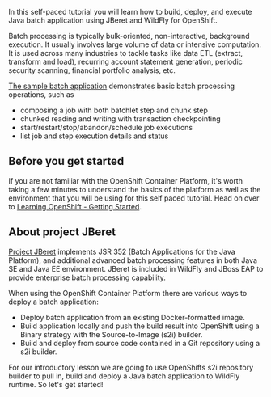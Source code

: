In this self-paced tutorial you will learn how to build, deploy, and execute Java batch application
 using JBeret and WildFly for OpenShift. 
 
Batch processing is typically bulk-oriented, non-interactive, background execution.
It usually involves large volume of data or intensive computation. It is used across
many industries to tackle tasks like data ETL (extract, transform and load), recurring
account statement generation, periodic security scanning, financial portfolio analysis, etc.
 
 [The sample batch application](https://github.com/jberet/intro-jberet)
 demonstrates basic batch processing operations, such as
  
 * composing a job with both batchlet step and chunk step
 * chunked reading and writing with transaction checkpointing
 * start/restart/stop/abandon/schedule job executions
 * list job and step execution details and status
 
## Before you get started

If you are not familiar with the OpenShift Container Platform, it's worth taking a few minutes to understand the basics of the platform as well as the environment that you will be using for this self paced tutorial.  Head on over to [Learning OpenShift - Getting Started](https://learn.openshift.com/introduction/getting-started/).

## About project JBeret

[Project JBeret](https://github.com/jberet/jsr352) implements
JSR 352 (Batch Applications for the Java Platform), and additional
advanced batch processing features in both Java SE and Java EE
environment. JBeret is included in WildFly and JBoss EAP to provide
enterprise batch processing capability.


When using the OpenShift Container Platform there are various ways to deploy a batch application:

* Deploy batch application from an existing Docker-formatted image.
* Build application locally and push the build result into OpenShift using a Binary strategy with the Source-to-Image (s2i) builder.
* Build and deploy from source code contained in a Git repository using a s2i builder.

For our introductory lesson we are going to use OpenShifts s2i repository builder to pull in, build and deploy a Java batch application to WildFly runtime. So let's get started!
